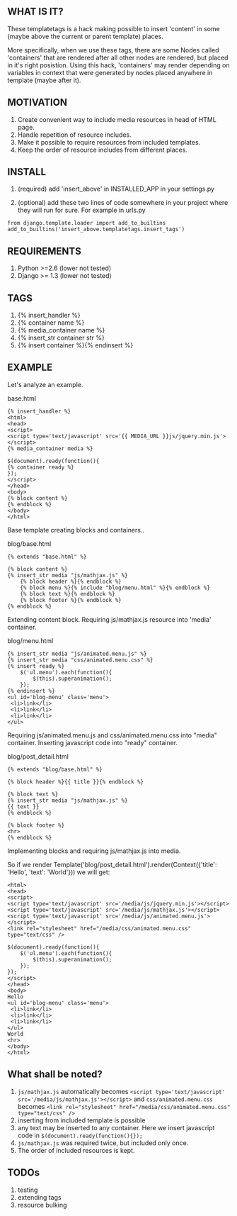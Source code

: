 WHAT IS IT?
-----------

These templatetags is a hack making possible to insert 'content' in
some (maybe above the current or parent template) places.

More specifically, when we use these tags, there are some Nodes called
'containers' that are rendered after all other nodes are rendered, but placed
in it's right posistion. Using this hack, 'containers' may render 
depending on variables in context that were generated by nodes placed anywhere in
template (maybe after it).

MOTIVATION
----------

1. Create convenient way to include media resources in head of HTML page.
2. Handle repetition of resource includes.
3. Make it possible to require resources from included templates.
4. Keep the order of resource includes from different places.

INSTALL
------------

1. (required) add 'insert_above' in INSTALLED_APP in your settings.py

2. (optional) add these two lines of code somewhere in your project where
they will run for sure. For example in urls.py

~~~~
from django.template.loader import add_to_builtins
add_to_builtins('insert_above.templatetags.insert_tags')
~~~~

REQUIREMENTS
------------

1. Python >=2.6 (lower not tested)
2. Django >= 1.3 (lower not tested)

TAGS
----

1. {% insert_handler %}
2. {% container name %}
3. {% media_container name %}
4. {% insert_str container str %}
5. {% insert container %}{% endinsert %}


EXAMPLE
-------

Let's analyze an example. 

base.html

~~~~{.html}
{% insert_handler %}
<html>
<head>
<script>
<script type='text/javascript' src='{{ MEDIA_URL }}js/jquery.min.js'></script> 
{% media_container media %}

$(document).ready(function(){
{% container ready %}
});
</script>
</head>
<body>
{% block content %}
{% endblock %}
</body>
</html>
~~~~

Base template creating blocks and containers..

blog/base.html

~~~~{.html}
{% extends "base.html" %}

{% block content %}
{% insert_str media "js/mathjax.js" %}
    {% block header %}{% endblock %}
    {% block menu %}{% include "blog/menu.html" %}{% endblock %}
    {% block text %}{% endblock %}
    {% block footer %}{% endblock %}
{% endblock %}
~~~~

Extending content block. Requiring js/mathjax.js resource into 'media' container.

blog/menu.html

~~~~{.html}
{% insert_str media "js/animated.menu.js" %}
{% insert_str media "css/animated.menu.css" %}
{% insert ready %}
    $('ul.menu').each(function(){
        $(this).superanimation();
    });
{% endinsert %}
<ul id='blog-menu' class='menu'>
 <li>link</li>
 <li>link</li>
 <li>link</li>
</ul>
~~~~

Requiring js/animated.menu.js and css/animated.menu.css into "media" container.
Inserting javascript code into "ready" container.

blog/post_detail.html

~~~~{.html}
{% extends "blog/base.html" %}

{% block header %}{{ title }}{% endblock %}

{% block text %}
{% insert_str media "js/mathjax.js" %}
{{ text }}
{% endblock %}

{% block footer %}
<hr>
{% endblock %}
~~~~

Implementing blocks and requiring js/mathjax.js into media.


So if we render 
Template('blog/post_detail.html').render(Context({'title': 'Hello', 'text': 'World'}))
we will get:

~~~~{.html}
<html>
<head>
<script>
<script type='text/javascript' src='/media/js/jquery.min.js'></script> 
<script type='text/javascript' src='/media/js/mathjax.js'></script>
<script type='text/javascript' src='/media/js/animated.menu.js'></script>
<link rel="stylesheet" href="/media/css/animated.menu.css" type="text/css" />

$(document).ready(function(){
    $('ul.menu').each(function(){
        $(this).superanimation();
    });
});
</script>
</head>
<body>
Hello
<ul id='blog-menu' class='menu'>
 <li>link</li>
 <li>link</li>
 <li>link</li>
</ul>
World
<hr>
</body>
</html>
~~~~

What shall be noted?
-------------------

1. `js/mathjax.js` automatically becomes `<script type='text/javascript' src='/media/js/mathjax.js'></script>`
and `css/animated.menu.css` becomes `<link rel="stylesheet" href="/media/css/animated.menu.css" type="text/css" />`
2. inserting from included template is possible
3. any text may be inserted to any container. Here we insert javascript code in  `$(document).ready(function(){});`
4. `js/mathjax.js` was required twice, but included only once.
5. The order of included resources is kept.

## TODOs

1. testing
2. extending tags
3. resource bulking

